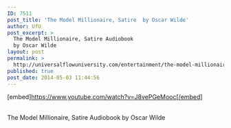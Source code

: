 ```yaml
---
ID: 7511
post_title: 'The Model Millionaire, Satire  by Oscar Wilde'
author: UfU
post_excerpt: >
  The Model Millionaire, Satire Audiobook
  by Oscar Wilde
layout: post
permalink: >
  http://universalflowuniversity.com/entertainment/the-model-millionaire-satire-by-oscar-wilde/
published: true
post_date: 2014-05-03 11:44:56
---
```

[embed]https://www.youtube.com/watch?v=J8vePGeMooc[/embed]</br></br>
<p>The Model Millionaire, Satire Audiobook by Oscar Wilde</p>